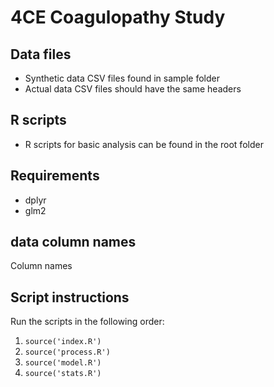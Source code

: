 # 4CE Coagulopathy Study

## Data files
- Synthetic data CSV files found in sample folder
- Actual data CSV files should have the same headers

## R scripts
- R scripts for basic analysis can be found in the root folder

## Requirements
- dplyr
- glm2

## data column names
Column names

## Script instructions
Run the scripts in the following order:
1. `source('index.R')`
1. `source('process.R')`
1. `source('model.R')`
1. `source('stats.R')`
